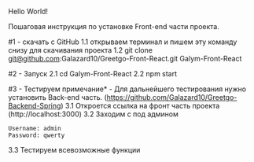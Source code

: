 Hello World!

Пошаговая инструкция по установке Front-end части проекта.

#1 - скачать с GitHub
1.1 открываем терминал и пишем эту команду снизу для скачивания проекта
1.2 git clone git@github.com:Galazard10/Greetgo-Front-React.git Galym-Front-React

#2 - Запуск
2.1 cd Galym-Front-React
2.2 npm start

#3 - Тестируем
примечание* - Для дальнейшего тестирования нужно установить Back-end часть. (https://github.com/Galazard10/Greetgo-Backend-Spring)
3.1 Откроется ссылка на фронт часть проекта (http://localhost:3000)
3.2 Заходим с под админом
    
    Username: admin
    Password: qwerty

3.3 Тестируем всевозможные функции
